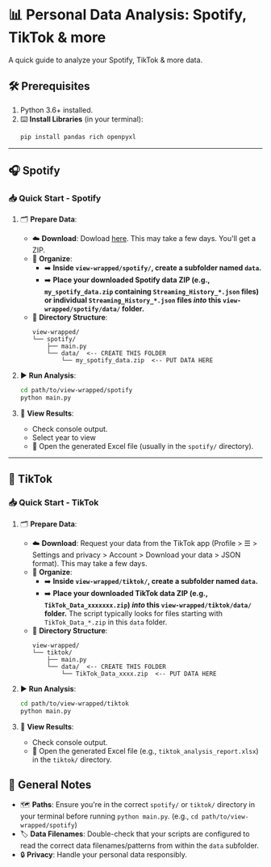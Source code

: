 # 📊 Personal Data Analysis: Spotify, TikTok & more

A quick guide to analyze your Spotify, TikTok & more data.

## 🛠️ Prerequisites

1.  Python 3.6+ installed.
2.  ⌨️ **Install Libraries** (in your terminal):
    ```bash
    pip install pandas rich openpyxl
    ```

---

## 🎧 Spotify

###  📥 Quick Start - Spotify

1.  🗂️ **Prepare Data**:
    *   ☁️ **Download**: Dowload [here](https://www.spotify.com/us/account/privacy/). This may take a few days. You'll get a ZIP.
    *   📁 **Organize**:
        *   ➡️ **Inside `view-wrapped/spotify/`, create a subfolder named `data`.**
        *   ➡️ **Place your downloaded Spotify data ZIP (e.g., `my_spotify_data.zip` containing `Streaming_History_*.json` files) or individual `Streaming_History_*.json` files *into* this `view-wrapped/spotify/data/` folder.**
    *   🌳 **Directory Structure**:
        ```
        view-wrapped/
        └── spotify/
            ├── main.py
            └── data/  <-- CREATE THIS FOLDER
                └── my_spotify_data.zip  <-- PUT DATA HERE
        ```

2.  ▶️ **Run Analysis**:
    ```bash
    cd path/to/view-wrapped/spotify
    python main.py
    ```

3.  👀 **View Results**:
    *   Check console output.
    *   Select year to view
    *   📄 Open the generated Excel file (usually in the `spotify/` directory).

---

## 📱 TikTok

### 📥 Quick Start - TikTok

1.  🗂️ **Prepare Data**:
    *   ☁️ **Download**: Request your data from the TikTok app (Profile > ☰ > Settings and privacy > Account > Download your data > JSON format). This may take a few days.
    *   📁 **Organize**:
        *   ➡️ **Inside `view-wrapped/tiktok/`, create a subfolder named `data`.**
        *   ➡️ **Place your downloaded TikTok data ZIP (e.g., `TikTok_Data_xxxxxxx.zip`) *into* this `view-wrapped/tiktok/data/` folder.** The script typically looks for files starting with `TikTok_Data_*.zip` in this `data` folder.
    *   🌳 **Directory Structure**:
        ```
        view-wrapped/
        └── tiktok/
            ├── main.py
            └── data/  <-- CREATE THIS FOLDER
                └── TikTok_Data_xxxx.zip  <-- PUT DATA HERE
        ```

2.  ▶️ **Run Analysis**:
    ```bash
    cd path/to/view-wrapped/tiktok
    python main.py
    ```

3.  👀 **View Results**:
    *   Check console output.
    *   📄 Open the generated Excel file (e.g., `tiktok_analysis_report.xlsx`) in the `tiktok/` directory.

## 📝 General Notes

*   🗺️ **Paths**: Ensure you're in the correct `spotify/` or `tiktok/` directory in your terminal before running `python main.py`. (e.g., `cd path/to/view-wrapped/spotify`)
*   🏷️ **Data Filenames**: Double-check that your scripts are configured to read the correct data filenames/patterns from within the `data` subfolder.
*   🔒 **Privacy**: Handle your personal data responsibly.
